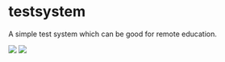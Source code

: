 # testsystem
A simple test system which can be good for remote education.

![](https://i.hizliresim.com/VdChSL.png)
![](https://i.hizliresim.com/bIJp5B.png)
